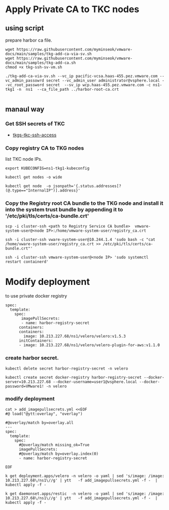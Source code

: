 # Apply Private CA to TKC nodes

## using script
prepare harbor ca file.

```
wget https://raw.githubusercontent.com/myminseok/vmware-docs/main/samples/tkg-add-ca-via-sv.sh
wget https://raw.githubusercontent.com/myminseok/vmware-docs/main/samples/tkg-add-ca.sh
chmod +x tkg-ssh-sv-vm.sh

./tkg-add-ca-via-sv.sh --vc_ip pacific-vcsa.haas-455.pez.vmware.com --vc_admin_passowrd secret --vc_admin_user administrator@vsphere.local --vc_root_password secret  --sv_ip wcp.haas-455.pez.vmware.com -c ns1-tkg1 -n  ns1  --ca_file_path ../harbor-root-ca.crt
                            
```


## manaul way

### Get SSH secrets of TKC
- [tkgs-tkc-ssh-access](tkgs-tkc-ssh-access.md)


### Copy registry CA to TKG nodes

list TKC node IPs.

```
export KUBECONFIG=ns1-tkg1-kubeconfig

kubectl get nodes -o wide

kubectl get node  -o jsonpath='{.status.addresses[?(@.type=="InternalIP")].address}'
```

### Copy the Registry root CA bundle to the TKG node and install it into the system trust bundle by appending it to '/etc/pki/tls/certs/ca-bundle.crt'

```
scp -i cluster-ssh <path to Registry Service CA bundle>  vmware-system-user@<node IP>:/home/vmware-system-user/registry_ca.crt

ssh -i cluster-ssh vware-system-user@10.244.1.4 'sudo bash -c "cat /home/vware-system-user/registry_ca.crt >> /etc/pki/tls/certs/ca-bundle.crt"'

ssh -i cluster-ssh vmware-system-user@<node IP> 'sudo systemctl restart containerd'

```



# Modify deployment 
to use private docker registry 
```
spec:
  template:
    spec:
       imagePullSecrets:
       - name: harbor-registry-secret
      containers:
      containers:
        image: 10.213.227.68/ns1/velero/velero:v1.5.3
      initContainers:
      - image: 10.213.227.68/ns1/velero/velero-plugin-for-aws:v1.1.0
```


### create harbor secret.
```
kubectl delete secret harbor-registry-secret -n velero

kubectl create secret docker-registry harbor-registry-secret --docker-server=10.213.227.68 --docker-username=user1@vsphere.local --docker-password=VMware1! -n velero
```


### modify deployment


```
cat > add_imagepullsecrets.yml <<EOF
#@ load("@ytt:overlay", "overlay")

#@overlay/match by=overlay.all
---
spec:
  template:
    spec:
      #@overlay/match missing_ok=True
      imagePullSecrets:
      #@overlay/match by=overlay.index(0)
      - name: harbor-registry-secret
 
EOF
```

```
k get deployment.apps/velero -n velero -o yaml | sed 's/image: /image: 10.213.227.68\/ns1\//g' | ytt   -f add_imagepullsecrets.yml -f -  | kubectl apply -f -

k get daemonset.apps/restic  -n velero -o yaml | sed 's/image: /image: 10.213.227.68\/ns1\//g' | ytt   -f add_imagepullsecrets.yml -f -  | kubectl apply -f -
```



